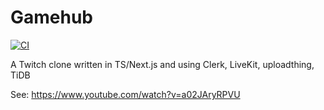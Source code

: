 # Gamehub
[![CI](https://github.com/d2verb/Gamehub/actions/workflows/ci.yaml/badge.svg)](https://github.com/d2verb/Gamehub/actions/workflows/ci.yaml)

A Twitch clone written in TS/Next.js and using Clerk, LiveKit, uploadthing, TiDB

See: https://www.youtube.com/watch?v=a02JAryRPVU